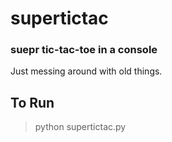 # supertictac
### suepr tic-tac-toe in a console

Just messing around with old things.

## To Run
> python supertictac.py

